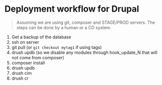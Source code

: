 # Deployment workflow for Drupal
> Assuming we are using git, composer and STAGE/PROD servers. The steps can be done by a human or a CD system.

1. Get a backup of the database
2. ssh on server
3. git pull (or `git checkout mytag1` if using tags)
4. drush updb (so we disable any modules through hook_update_N that will not come from composer)
5. composer install
6. drush updb
7. drush cim
8. drush cr
